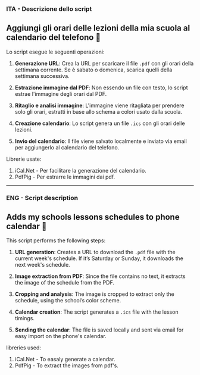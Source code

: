 ### ITA - Descrizione dello script

## Aggiungi gli orari delle lezioni della mia scuola al calendario del telefono 📅

Lo script esegue le seguenti operazioni:

1. **Generazione URL**: Crea la URL per scaricare il file `.pdf` con gli orari della settimana corrente. Se è sabato o domenica, scarica quelli della settimana successiva.
   
2. **Estrazione immagine dal PDF**: Non essendo un file con testo, lo script estrae l'immagine degli orari dal PDF.

3. **Ritaglio e analisi immagine**: L'immagine viene ritagliata per prendere solo gli orari, estratti in base allo schema a colori usato dalla scuola.

4. **Creazione calendario**: Lo script genera un file `.ics` con gli orari delle lezioni.

5. **Invio del calendario**: Il file viene salvato localmente e inviato via email per aggiungerlo al calendario del telefono.


Librerie usate:
1. iCal.Net - Per facilitare la generazione del calendario.
2. PdfPig - Per estrarre le immagini dai pdf.

---

### ENG - Script description

## Adds my schools lessons schedules to phone calendar 📅

This script performs the following steps:

1. **URL generation**: Creates a URL to download the `.pdf` file with the current week's schedule. If it’s Saturday or Sunday, it downloads the next week's schedule.

2. **Image extraction from PDF**: Since the file contains no text, it extracts the image of the schedule from the PDF.

3. **Cropping and analysis**: The image is cropped to extract only the schedule, using the school’s color scheme.

4. **Calendar creation**: The script generates a `.ics` file with the lesson timings.

5. **Sending the calendar**: The file is saved locally and sent via email for easy import on the phone's calendar.

libreries used:
1. iCal.Net -  To easaly generate a calendar.
2. PdfPig - To extract the images from pdf's.
